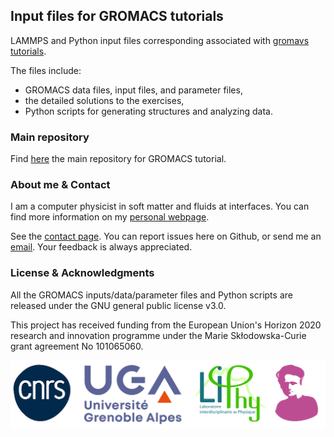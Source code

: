## Input files for GROMACS tutorials

LAMMPS and Python input files corresponding
associated with [gromavs tutorials](https://gromacstutorials.github.io/).

The files include:

- GROMACS data files, input files, and parameter files,
- the detailed solutions to the exercises,
- Python scripts for generating structures and analyzing data.

### Main repository ###

Find [here](https://github.com/gromacstutorials/gromacstutorials.github.io)
the main repository for GROMACS tutorial.

### About me & Contact ###

I am a computer physicist in soft matter and fluids at interfaces. You can 
find more information on my [personal webpage](https://simongravelle.github.io/).

See the [contact page](https://gromacstutorials.github.io/doc-sphinx/build/html/contact/contact.html). 
You can report issues here on Github, or send me an [email](https://simongravelle.github.io/).
Your feedback is always appreciated.

### License & Acknowledgments ###

All the GROMACS inputs/data/parameter files and Python scripts are released under the 
GNU general public license v3.0.

This project has received funding from the European
Union's Horizon 2020 research and innovation programme
under the Marie Skłodowska-Curie grant agreement No 101065060.

![Acknowledgments-logos](https://raw.githubusercontent.com/simongravelle/credits/1c44b5ae76a33c5bbbd33a54243365c6abdc24b2/cnrs-uga-liphy-msca.png)
